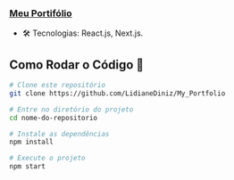 
### [Meu Portifólio](https://my-portfolio-ko4lgb75a-lidianediniz.vercel.app/)
- 🛠️ Tecnologias: React.js, Next.js.

## Como Rodar o Código 🚀
```bash
# Clone este repositório
git clone https://github.com/LidianeDiniz/My_Portfolio

# Entre no diretório do projeto
cd nome-do-repositorio

# Instale as dependências
npm install

# Execute o projeto
npm start
```
